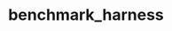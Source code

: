 ---
permalink: /engineering/projects/benchmark_harness/
project_link_name: benchmark_harness
project_maintainers: ''
project_stats: 'true'
project_url: https://github.com/Linaro/benchmark_harness
title: benchmark_harness
display: false
---